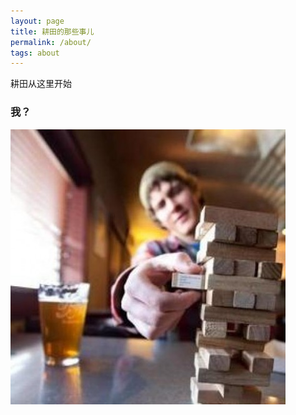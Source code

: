 ```yaml
---
layout: page
title: 耕田的那些事儿
permalink: /about/
tags: about
---
```


耕田从这里开始

### 我？

![me](images/me.jpeg)